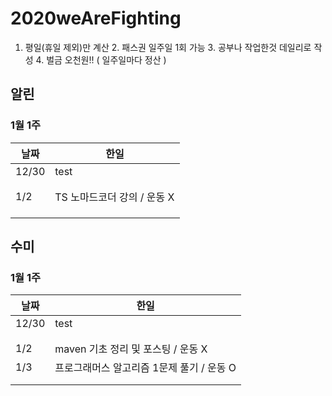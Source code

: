 # 2020weAreFighting

1. 평일(휴일 제외)만 계산 2. 패스권 일주일 1회 가능 3. 공부나 작업한것 데일리로 작성 4. 벌금 오천원!! ( 일주일마다 정산 )

## 알린
### 1월 1주
| 날짜  | 한일  |
|---|---|
|  12/30 | test  |
|   |   |
|   |   |
|  1/2 | TS 노마드코더 강의 / 운동 X   |
|   |   |
|   |   |
|   |   |

## 수미
### 1월 1주
| 날짜  | 한일  |
|---|---|
|  12/30 | test  |
|   |   |
|   |   |
|  1/2 |  maven 기초 정리 및 포스팅 / 운동 X  |
|  1/3 |  프로그래머스 알고리즘 1문제 풀기 / 운동 O |
|   |   |
|   |   |
